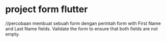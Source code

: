 # project form flutter
//percobaan membuat sebuah form dengan perintah form with First Name and Last Name fields. Validate the form to ensure that both fields are not empty.
 